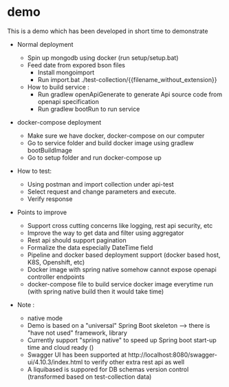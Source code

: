 # demo
This is a demo which has been developed in short time to demonstrate
 + Normal deployment
	 + Spin up mongodb using docker (run setup/setup.bat)
	 + Feed date from expored bson files 
	   - Install mongoimport
	   - Run import.bat ./test-collection/{{filename_without_extension}}
	 + How to build service :
	   - Run gradlew openApiGenerate to generate Api source code from openapi specification
	   - Run gradlew bootRun to run service
 + docker-compose deployment
   -  Make sure we have docker, docker-compose on our computer
   -  Go to service folder and build docker image using gradlew bootBuildImage
   -  Go to setup folder and run docker-compose up   
 + How to test:
   - Using postman and import collection under api-test
   - Select request and change parameters and execute.
   - Verify response

 + Points to improve
   - Support cross cutting concerns like logging, rest api security, etc
   - Improve the way to get data and filter using aggregator
   - Rest api should support pagination
   - Formalize the data especially DateTime field
   - Pipeline and docker based deployment support (docker based host, K8S, Openshift, etc) 
   - Docker image with spring native somehow cannot expose openapi controller endpoints
   - docker-compose file to build service docker image everytime run (with spring native build then it would take time)   
 + Note :
   -  native mode 
   - Demo is based on a "universal" Spring Boot skeleton --> there is "have not used" framework, library
   - Currently support "spring native" to speed up Spring boot start-up time and cloud ready ()
   - Swagger UI has been supported at http://localhost:8080/swagger-ui/4.10.3/index.html to verify other extra rest api as well   
   - A liquibased is suppored for DB schemas version control (transformed based on test-collection data)
  